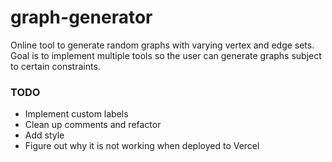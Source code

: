 # graph-generator
Online tool to generate random graphs with varying vertex and edge sets. 
Goal is to implement multiple tools so the user can generate graphs subject to certain constraints.

### TODO
* Implement custom labels
* Clean up comments and refactor
* Add style
* Figure out why it is not working when deployed to Vercel
